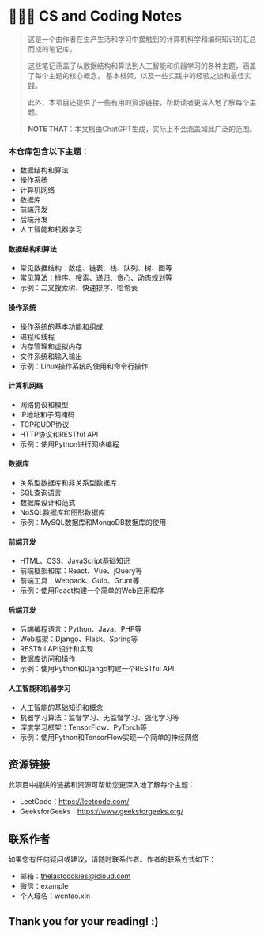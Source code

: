 # 🧑🏻‍💻 CS and Coding Notes

> 这是一个由作者在生产生活和学习中接触到的计算机科学和编码知识的汇总而成的笔记库。
> 
> 这些笔记涵盖了从数据结构和算法到人工智能和机器学习的各种主题，涵盖了每个主题的核心概念，
> 基本框架，以及一些实践中的经验之谈和最佳实践。
> 
> 此外，本项目还提供了一些有用的资源链接，帮助读者更深入地了解每个主题。
> 
> **NOTE THAT**：本文档由ChatGPT生成，实际上不会涵盖如此广泛的范围。

### 本仓库包含以下主题：
* 数据结构和算法
* 操作系统
* 计算机网络
* 数据库
* 前端开发
* 后端开发
* 人工智能和机器学习

#### 数据结构和算法
* 常见数据结构：数组、链表、栈、队列、树、图等
* 常见算法：排序、搜索、递归、贪心、动态规划等
* 示例：二叉搜索树、快速排序、哈希表

#### 操作系统
* 操作系统的基本功能和组成
* 进程和线程
* 内存管理和虚拟内存
* 文件系统和输入输出
* 示例：Linux操作系统的使用和命令行操作

#### 计算机网络
* 网络协议和模型
* IP地址和子网掩码
* TCP和UDP协议
* HTTP协议和RESTful API
* 示例：使用Python进行网络编程

#### 数据库
* 关系型数据库和非关系型数据库
* SQL查询语言
* 数据库设计和范式
* NoSQL数据库和图形数据库
* 示例：MySQL数据库和MongoDB数据库的使用

#### 前端开发
* HTML、CSS、JavaScript基础知识
* 前端框架和库：React、Vue、jQuery等
* 前端工具：Webpack、Gulp、Grunt等
* 示例：使用React构建一个简单的Web应用程序

#### 后端开发
* 后端编程语言：Python、Java、PHP等
* Web框架：Django、Flask、Spring等
* RESTful API设计和实现
* 数据库访问和操作
* 示例：使用Python和Django构建一个RESTful API

#### 人工智能和机器学习
* 人工智能的基础知识和概念
* 机器学习算法：监督学习、无监督学习、强化学习等
* 深度学习框架：TensorFlow、PyTorch等
* 示例：使用Python和TensorFlow实现一个简单的神经网络

## 资源链接
此项目中提供的链接和资源可帮助您更深入地了解每个主题：
* LeetCode：https://leetcode.com/
* GeeksforGeeks：https://www.geeksforgeeks.org/

## 联系作者
如果您有任何疑问或建议，请随时联系作者。作者的联系方式如下：
* 邮箱：thelastcookies@icloud.com
* 微信：example
* 个人域名：wentao.xin

## **Thank you for your reading! :)**
